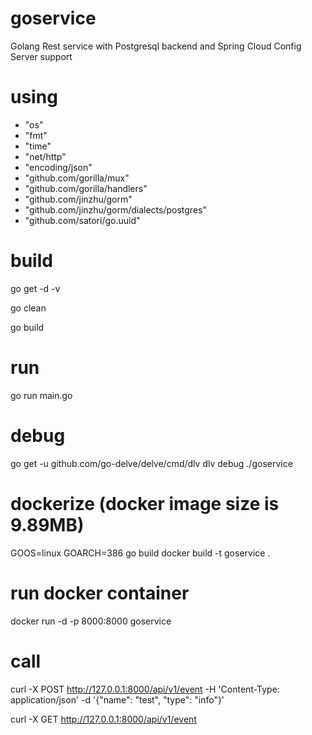# goservice
Golang Rest service with Postgresql backend and Spring Cloud Config Server support

# using
- "os"
- "fmt"
- "time"
- "net/http"
- "encoding/json"
- "github.com/gorilla/mux"
- "github.com/gorilla/handlers"
- "github.com/jinzhu/gorm"
- "github.com/jinzhu/gorm/dialects/postgres"
- "github.com/satori/go.uuid"

# build
go get -d -v

go clean

go build

# run
go run main.go

# debug
go get -u github.com/go-delve/delve/cmd/dlv
dlv debug ./goservice

# dockerize (docker image size is 9.89MB)
GOOS=linux GOARCH=386 go build
docker build -t goservice .

# run docker container
docker run -d -p 8000:8000 goservice

# call
curl -X POST http://127.0.0.1:8000/api/v1/event -H 'Content-Type: application/json' -d '{"name": "test", "type": "info"}'

curl -X GET http://127.0.0.1:8000/api/v1/event 
